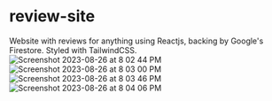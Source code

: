 # review-site

Website with reviews for anything using Reactjs, backing by Google's Firestore. Styled with TailwindCSS.
![Screenshot 2023-08-26 at 8 02 44 PM](https://github.com/MattKen18/review-site/assets/66135007/dfbe4eb8-b1f3-4c58-a67a-2e2de64923a5)
![Screenshot 2023-08-26 at 8 03 00 PM](https://github.com/MattKen18/review-site/assets/66135007/57fb4ecc-edaa-4877-b223-9d598a81e8fd)
![Screenshot 2023-08-26 at 8 03 46 PM](https://github.com/MattKen18/review-site/assets/66135007/022660c0-1511-4158-922e-4563634cac6a)
![Screenshot 2023-08-26 at 8 04 06 PM](https://github.com/MattKen18/review-site/assets/66135007/5207c36a-cc37-4be3-8191-adf6264bfdcb)
